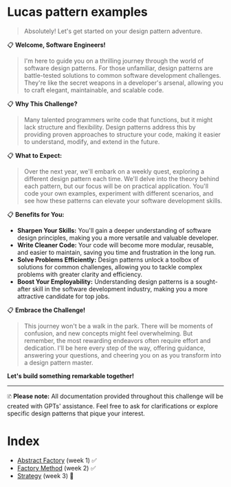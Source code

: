 # Lucas pattern examples

> Absolutely! Let's get started on your design pattern adventure.

📋 **Welcome, Software Engineers!**

> I'm here to guide you on a thrilling journey through the world of software design patterns.  For those unfamiliar, design patterns are battle-tested solutions to common software development challenges. They're like the secret weapons in a developer's arsenal, allowing you to craft elegant, maintainable, and scalable code.

📋 **Why This Challenge?**

> Many talented programmers write code that functions, but it might lack structure and flexibility. Design patterns address this by providing proven approaches to structure your code, making it easier to understand, modify, and extend in the future.

📋 **What to Expect:**

> Over the next year, we'll embark on a weekly quest, exploring a different design pattern each time. We'll delve into the theory behind each pattern, but our focus will be on practical application. You'll code your own examples, experiment with different scenarios, and see how these patterns can elevate your software development skills.

📋 **Benefits for You:**

* **Sharpen Your Skills:** You'll gain a deeper understanding of software design principles, making you a more versatile and valuable developer.
* **Write Cleaner Code:** Your code will become more modular, reusable, and easier to maintain, saving you time and frustration in the long run.
* **Solve Problems Efficiently:** Design patterns unlock a toolbox of solutions for common challenges, allowing you to tackle complex problems with greater clarity and efficiency.
* **Boost Your Employability:** Understanding design patterns is a sought-after skill in the software development industry, making you a more attractive candidate for top jobs.

📋 **Embrace the Challenge!**

> This journey won't be a walk in the park. There will be moments of confusion, and new concepts might feel overwhelming. But remember, the most rewarding endeavors often require effort and dedication. I'll be here every step of the way, offering guidance, answering your questions, and cheering you on as you transform into a design pattern master.

**Let's build something remarkable together!**

---

🗈 **Please note:** All documentation provided throughout this challenge will be created with GPTs' assistance. Feel free to ask for clarifications or explore specific design patterns that pique your interest.

# Index

- [Abstract Factory](./abstractfactory/) (week 1) ✅
- [Factory Method](./factorymethod/) (week 2) ✅
- [Strategy](./strategy/) (week 3) 🚧
